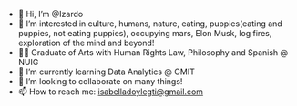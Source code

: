 - 👋 Hi, I’m @Izardo
- 👀 I’m interested in culture, humans, nature, eating, puppies(eating and puppies, not eating puppies), occupying mars, Elon Musk, log fires, exploration of the mind and beyond! 
- :woman_student: Graduate of Arts with Human Rights Law, Philosophy and Spanish @ NUIG
- 🌱 I’m currently learning Data Analytics @ GMIT
- 💞️ I’m looking to collaborate on many things!
- 📫 How to reach me: isabelladoylegti@gmail.com

<!---
Izardo/Izardo is a ✨ special ✨ repository because its `README.md` (this file) appears on your GitHub profile.
You can click the Preview link to take a look at your changes.
--->
